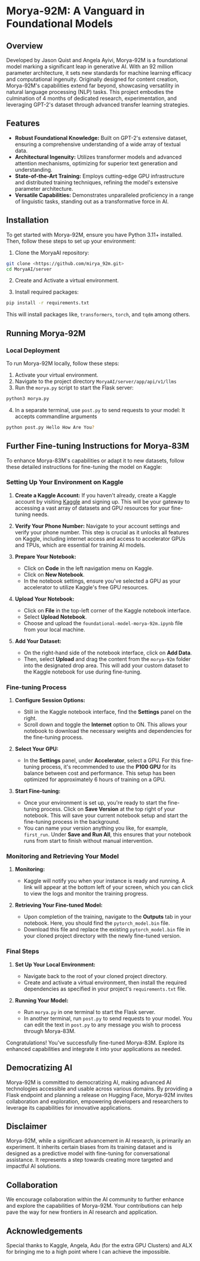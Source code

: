 # Morya-92M: A Vanguard in Foundational Models

## Overview

Developed by Jason Quist and Angela Ayivi, Morya-92M is a foundational model marking a significant leap in generative AI. With an 92 million parameter architecture, it sets new standards for machine learning efficacy and computational ingenuity. Originally designed for content creation, Morya-92M's capabilities extend far beyond, showcasing versatility in natural language processing (NLP) tasks. This project embodies the culmination of 4 months of dedicated research, experimentation, and leveraging GPT-2's dataset through advanced transfer learning strategies.

## Features

- **Robust Foundational Knowledge:** Built on GPT-2's extensive dataset, ensuring a comprehensive understanding of a wide array of textual data.
- **Architectural Ingenuity:** Utilizes transformer models and advanced attention mechanisms, optimizing for superior text generation and understanding.
- **State-of-the-Art Training:** Employs cutting-edge GPU infrastructure and distributed training techniques, refining the model's extensive parameter architecture.
- **Versatile Capabilities:** Demonstrates unparalleled proficiency in a range of linguistic tasks, standing out as a transformative force in AI.

## Installation

To get started with Morya-92M, ensure you have Python 3.11+ installed. Then, follow these steps to set up your environment:

1. Clone the MoryaAI repository:

```bash
git clone <https://github.com/mirya_92m.git>
cd MoryaAI/server
```
2. Create and Activate a virtual environment.

2. Install required packages:

```bash
pip install -r requirements.txt
```

This will install packages like, `transformers`, `torch`, and `tqdm` among others.

## Running Morya-92M

### Local Deployment

To run Morya-92M locally, follow these steps:

1. Activate your virtual environment.
2. Navigate to the project directory `MoryaAI/server/app/api/v1/llms`
3. Run the `morya.py` script to start the Flask server:

```bash
python3 morya.py
```

4. In a separate terminal, use `post.py` to send requests to your model:
It accepts commandline arguments

```bash
python post.py Hello How Are You?
```

## Further Fine-tuning Instructions for Morya-83M

To enhance Morya-83M's capabilities or adapt it to new datasets, follow these detailed instructions for fine-tuning the model on Kaggle:

### Setting Up Your Environment on Kaggle

1. **Create a Kaggle Account:** If you haven't already, create a Kaggle account by visiting [Kaggle](https://www.kaggle.com) and signing up. This will be your gateway to accessing a vast array of datasets and GPU resources for your fine-tuning needs.

2. **Verify Your Phone Number:** Navigate to your account settings and verify your phone number. This step is crucial as it unlocks all features on Kaggle, including internet access and access to accelerator GPUs and TPUs, which are essential for training AI models.

3. **Prepare Your Notebook:**
   - Click on **Code** in the left navigation menu on Kaggle.
   - Click on **New Notebook**.
   - In the notebook settings, ensure you've selected a GPU as your accelerator to utilize Kaggle's free GPU resources.

4. **Upload Your Notebook:**
   - Click on **File** in the top-left corner of the Kaggle notebook interface.
   - Select **Upload Notebook**.
   - Choose and upload the `foundational-model-morya-92m.ipynb` file from your local machine.

5. **Add Your Dataset:**
   - On the right-hand side of the notebook interface, click on **Add Data**.
   - Then, select **Upload** and drag the content from the `morya-92m` folder into the designated drop area. This will add your custom dataset to the Kaggle notebook for use during fine-tuning.

### Fine-tuning Process

1. **Configure Session Options:**
   - Still in the Kaggle notebook interface, find the **Settings** panel on the right.
   - Scroll down and toggle the **Internet** option to ON. This allows your notebook to download the necessary weights and dependencies for the fine-tuning process.

2. **Select Your GPU:**
   - In the **Settings** panel, under **Accelerator**, select a GPU. For this fine-tuning process, it's recommended to use the **P100 GPU** for its balance between cost and performance. This setup has been optimized for approximately 6 hours of training on a GPU.

3. **Start Fine-tuning:**
   - Once your environment is set up, you're ready to start the fine-tuning process. Click on **Save Version** at the top right of your notebook. This will save your current notebook setup and start the fine-tuning process in the background.
   - You can name your version anything you like, for example, `first_run`. Under **Save and Run All**, this ensures that your notebook runs from start to finish without manual intervention.

### Monitoring and Retrieving Your Model

1. **Monitoring:**
   - Kaggle will notify you when your instance is ready and running. A link will appear at the bottom left of your screen, which you can click to view the logs and monitor the training progress.

2. **Retrieving Your Fine-tuned Model:**
   - Upon completion of the training, navigate to the **Outputs** tab in your notebook. Here, you should find the `pytorch_model.bin` file.
   - Download this file and replace the existing `pytorch_model.bin` file in your cloned project directory with the newly fine-tuned version.

### Final Steps

1. **Set Up Your Local Environment:**
   - Navigate back to the root of your cloned project directory.
   - Create and activate a virtual environment, then install the required dependencies as specified in your project's `requirements.txt` file.

2. **Running Your Model:**
   - Run `morya.py` in one terminal to start the Flask server.
   - In another terminal, run `post.py` to send requests to your model. You can edit the text in `post.py` to any message you wish to process through Morya-83M.

Congratulations! You've successfully fine-tuned Morya-83M. Explore its enhanced capabilities and integrate it into your applications as needed.

## Democratizing AI

Morya-92M is committed to democratizing AI, making advanced AI technologies accessible and usable across various domains. By providing a Flask endpoint and planning a release on Hugging Face, Morya-92M invites collaboration and exploration, empowering developers and researchers to leverage its capabilities for innovative applications.

## Disclaimer

Morya-92M, while a significant advancement in AI research, is primarily an experiment. It inherits certain biases from its training dataset and is designed as a predictive model with fine-tuning for conversational assistance. It represents a step towards creating more targeted and impactful AI solutions.

## Collaboration

We encourage collaboration within the AI community to further enhance and explore the capabilities of Morya-92M. Your contributions can help pave the way for new frontiers in AI research and application.

## Acknowledgements

Special thanks to Kaggle, Angela, Adu (for the extra GPU Clusters) and ALX for bringing me to a high point where I can achieve the impossible.
